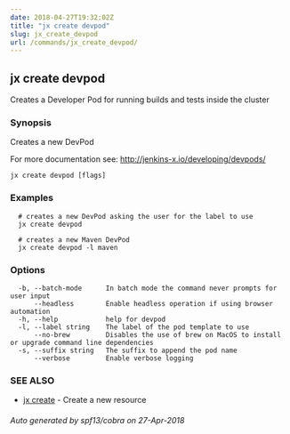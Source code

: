 ```yaml
---
date: 2018-04-27T19:32:02Z
title: "jx create devpod"
slug: jx_create_devpod
url: /commands/jx_create_devpod/
---
```

## jx create devpod

Creates a Developer Pod for running builds and tests inside the cluster

### Synopsis

Creates a new DevPod 

For more documentation see: http://jenkins-x.io/developing/devpods/

```
jx create devpod [flags]
```

### Examples

```
  # creates a new DevPod asking the user for the label to use
  jx create devpod
  
  # creates a new Maven DevPod
  jx create devpod -l maven
```

### Options

```
  -b, --batch-mode      In batch mode the command never prompts for user input
      --headless        Enable headless operation if using browser automation
  -h, --help            help for devpod
  -l, --label string    The label of the pod template to use
      --no-brew         Disables the use of brew on MacOS to install or upgrade command line dependencies
  -s, --suffix string   The suffix to append the pod name
      --verbose         Enable verbose logging
```

### SEE ALSO

* [jx create](/commands/jx_create/)	 - Create a new resource

###### Auto generated by spf13/cobra on 27-Apr-2018
